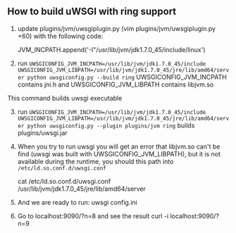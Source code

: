 ## How to build uWSGI with ring support
1. update plugins/jvm/uwsgiplugin.py (vim plugins/jvm/uwsgiplugin.py +60) with the following code:

    JVM_INCPATH.append('-I"/usr/lib/jvm/jdk1.7.0_45/include/linux')

2. run `UWSGICONFIG_JVM_INCPATH=/usr/lib/jvm/jdk1.7.0_45/include UWSGICONFIG_JVM_LIBPATH=/usr/lib/jvm/jdk1.7.0_45/jre/lib/amd64/server python uwsgiconfig.py --build ring`
UWSGICONFIG_JVM_INCPATH contains jni.h and UWSGICONFIG_JVM_LIBPATH contains libjvm.so

This command builds uwsgi executable

3. run `UWSGICONFIG_JVM_INCPATH=/usr/lib/jvm/jdk1.7.0_45/include UWSGICONFIG_JVM_LIBPATH=/usr/lib/jvm/jdk1.7.0_45/jre/lib/amd64/server python uwsgiconfig.py --plugin plugins/jvm ring`
builds plugins/uwsgi.jar

4. When you try to run uwsgi you will get an error that libjvm.so can't be find (uwsgi was built with UWSGICONFIG_JVM_LIBPATH), but it is not available during the runtime, you should this path into `/etc/ld.so.conf.d/uwsgi.conf`

    cat /etc/ld.so.conf.d/uwsgi.conf
    /usr/lib/jvm/jdk1.7.0_45/jre/lib/amd64/server

5. And we are ready to run: uwsgi config.ini

6. Go to localhost:9090/?n=8 and see the result
    curl -i localhost:9090/?n=9
